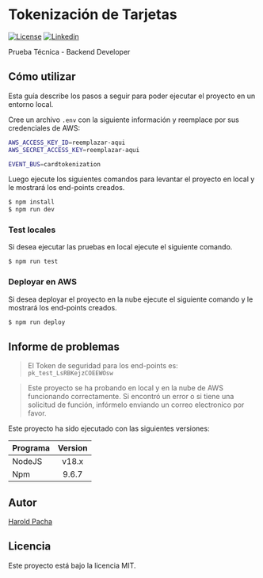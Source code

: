 # Tokenización de Tarjetas

[![License](https://img.shields.io/badge/license-MIT-blue.svg)](LICENSE)
[![Linkedin](https://img.shields.io/badge/linkedin-Harold%20Pacha-blue)](https://discord.gg/TFEZ7j4MZd)

Prueba Técnica - Backend Developer

## Cómo utilizar
Esta guía describe los pasos a seguir para poder ejecutar el proyecto en un entorno local.

Cree un archivo `.env` con la siguiente información y reemplace por sus credenciales de AWS: 

```bash
AWS_ACCESS_KEY_ID=reemplazar-aqui
AWS_SECRET_ACCESS_KEY=reemplazar-aqui

EVENT_BUS=cardtokenization
```
Luego ejecute los siguientes comandos para levantar el proyecto en local y le mostrará los end-points creados.


```bash
$ npm install
$ npm run dev
```

### Test locales

Si desea ejecutar las pruebas en local ejecute el siguiente comando.
```bash
$ npm run test
```

### Deployar en AWS

Si desea deployar el proyecto en la nube ejecute el siguiente comando y le mostrará los end-points creados.

```bash
$ npm run deploy
```


## Informe de problemas
> El Token de seguridad para los end-points es: `pk_test_LsRBKejzCOEEWOsw`

> Este proyecto se ha probando en local y en la nube de AWS funcionando correctamente. Si encontró un error o si tiene una solicitud de función, infórmelo enviando un correo electronico por favor.

Este proyecto ha sido ejecutado con las siguientes versiones:

| Programa  | Version |
| ------------- |:-------------:|
| NodeJS      | v18.x     |
| Npm      | 9.6.7     |
## Autor

[Harold Pacha](mailto:haroldpacha.rm@gmail.com)

## Licencia

Este proyecto está bajo la licencia MIT.